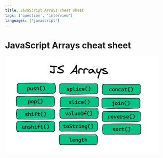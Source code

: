 ```yaml
---
title: JavaScript Arrays cheat sheet
tags: ['question', 'interview']
languages: ['javascript']
---
```

# JavaScript Arrays cheat sheet

![JavaScript Arrays cheat sheet](https://raw.githubusercontent.com/AndersDeath/holy-theory/main/images/js-arrays-cheat-sheet.png)
